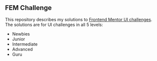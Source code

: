 ## FEM Challenge

This repository describes my solutions to [Frontend Mentor UI challenges](https://www.frontendmentor.io/challenges/). The solutions are for UI challenges in all 5 levels:

- Newbies
- Junior
- Intermediate
- Advanced
- Guru

